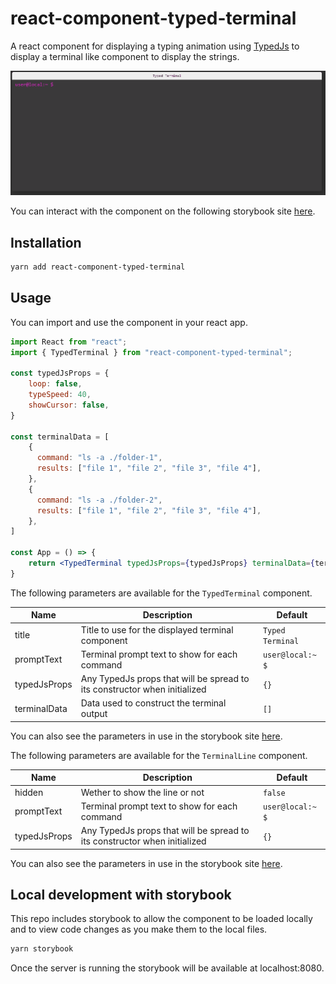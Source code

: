 # react-component-typed-terminal

A react component for displaying a typing animation using [TypedJs](https://github.com/mattboldt/typed.js/) to display a terminal like component to display the strings.

![react-component-typed-terminal demo](./docs/typed-terminal-example.gif)

You can interact with the component on the following storybook site [here](https://aaron-k-t-berry.github.io/react-component-typed-terminal/?path=/story/typedterminal--basic).

## Installation

```bash
yarn add react-component-typed-terminal
```

## Usage

You can import and use the component in your react app.

```jsx
import React from "react";
import { TypedTerminal } from "react-component-typed-terminal";

const typedJsProps = {
    loop: false,
    typeSpeed: 40,
    showCursor: false,
}

const terminalData = [
    {
      command: "ls -a ./folder-1",
      results: ["file 1", "file 2", "file 3", "file 4"],
    },
    {
      command: "ls -a ./folder-2",
      results: ["file 1", "file 2", "file 3", "file 4"],
    },
]

const App = () => {
    return <TypedTerminal typedJsProps={typedJsProps} terminalData={terminalData}>
}

```

The following parameters are available for the `TypedTerminal` component.

| Name         | Description                                                               | Default          |
| ------------ | ------------------------------------------------------------------------- | ---------------- |
| title        | Title to use for the displayed terminal component                         | `Typed Terminal` |
| promptText   | Terminal prompt text to show for each command                             | `user@local:~ $` |
| typedJsProps | Any TypedJs props that will be spread to its constructor when initialized | `{}`             |
| terminalData | Data used to construct the terminal output                                | `[]`             |

You can also see the parameters in use in the storybook site [here](https://aaron-k-t-berry.github.io/react-component-typed-terminal/?path=/story/typedterminal--basic).

The following parameters are available for the `TerminalLine` component.

| Name         | Description                                                               | Default          |
| ------------ | ------------------------------------------------------------------------- | ---------------- |
| hidden       | Wether to show the line or not                                            | `false`          |
| promptText   | Terminal prompt text to show for each command                             | `user@local:~ $` |
| typedJsProps | Any TypedJs props that will be spread to its constructor when initialized | `{}`             |

You can also see the parameters in use in the storybook site [here](https://aaron-k-t-berry.github.io/react-component-typed-terminal/?path=/story/terminalline--basic).

## Local development with storybook

This repo includes storybook to allow the component to be loaded locally and to view code changes as you make them to the local files.

```bash
yarn storybook
```

Once the server is running the storybook will be available at localhost:8080.

